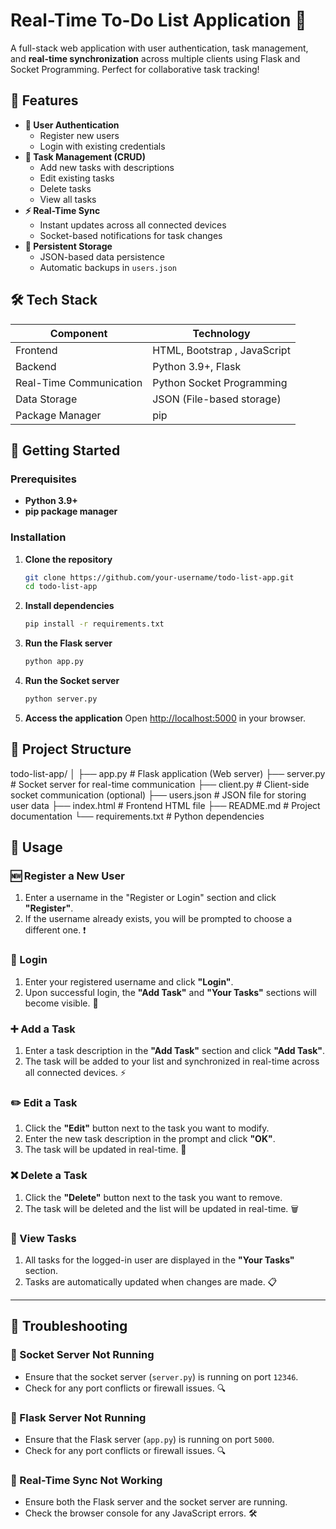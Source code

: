 # Real-Time To-Do List Application 🚀

A full-stack web application with user authentication, task management, and **real-time synchronization** across multiple clients using Flask and Socket Programming. Perfect for collaborative task tracking!

## 🌟 Features

- **🔐 User Authentication**
  - Register new users
  - Login with existing credentials
- **📝 Task Management (CRUD)**
  - Add new tasks with descriptions
  - Edit existing tasks
  - Delete tasks
  - View all tasks
- **⚡ Real-Time Sync**
  - Instant updates across all connected devices
  - Socket-based notifications for task changes
- **💾 Persistent Storage**
  - JSON-based data persistence
  - Automatic backups in `users.json`

## 🛠 Tech Stack

| Component               | Technology                         |
|-------------------------|------------------------------------|
| Frontend                | HTML, Bootstrap , JavaScript       |
| Backend                 | Python 3.9+, Flask                 |
| Real-Time Communication | Python Socket Programming          |
| Data Storage            | JSON (File-based storage)          |
| Package Manager         | pip                                |


## 🚀 Getting Started

### Prerequisites
- **Python 3.9+**
- **pip package manager**

### Installation

1. **Clone the repository**
    ```bash
    git clone https://github.com/your-username/todo-list-app.git
    cd todo-list-app
    ```

2. **Install dependencies**
    ```bash
    pip install -r requirements.txt
    ```

3. **Run the Flask server**
    ```bash
    python app.py
    ```

4. **Run the Socket server**
    ```bash
    python server.py
    ```

5. **Access the application**
    Open [http://localhost:5000](http://localhost:5000) in your browser.

## 📂 Project Structure
todo-list-app/
│
├── app.py             # Flask application (Web server)
├── server.py          # Socket server for real-time communication
├── client.py          # Client-side socket communication (optional)
├── users.json         # JSON file for storing user data
├── index.html         # Frontend HTML file
├── README.md          # Project documentation
└── requirements.txt   # Python dependencies

## 📝 Usage

### 🆕 Register a New User
1. Enter a username in the "Register or Login" section and click **"Register"**.
2. If the username already exists, you will be prompted to choose a different one. ❗

### 🔑 Login
1. Enter your registered username and click **"Login"**.
2. Upon successful login, the **"Add Task"** and **"Your Tasks"** sections will become visible. 🎉

### ➕ Add a Task
1. Enter a task description in the **"Add Task"** section and click **"Add Task"**.
2. The task will be added to your list and synchronized in real-time across all connected devices. ⚡

### ✏️ Edit a Task
1. Click the **"Edit"** button next to the task you want to modify.
2. Enter the new task description in the prompt and click **"OK"**.
3. The task will be updated in real-time. 🔄

### ❌ Delete a Task
1. Click the **"Delete"** button next to the task you want to remove.
2. The task will be deleted and the list will be updated in real-time. 🗑️

### 👀 View Tasks
1. All tasks for the logged-in user are displayed in the **"Your Tasks"** section.
2. Tasks are automatically updated when changes are made. 📋

---

## 🔧 Troubleshooting

### 🚨 Socket Server Not Running
- Ensure that the socket server (`server.py`) is running on port `12346`.
- Check for any port conflicts or firewall issues. 🔍

### 🚨 Flask Server Not Running
- Ensure that the Flask server (`app.py`) is running on port `5000`.
- Check for any port conflicts or firewall issues. 🔍

### 🚨 Real-Time Sync Not Working
- Ensure both the Flask server and the socket server are running.
- Check the browser console for any JavaScript errors. 🛠️
